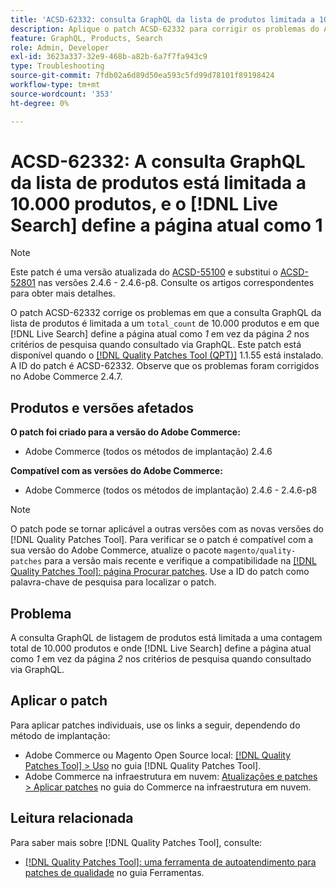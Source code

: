```yaml
---
title: 'ACSD-62332: consulta GraphQL da lista de produtos limitada a 10.000 produtos e  [!DNL Live Search] define a página atual como 1'
description: Aplique o patch ACSD-62332 para corrigir os problemas do Adobe Commerce em que a consulta do GraphQL da lista de produtos é limitada a uma contagem total de 10.000 produtos e em que [!DNL Live Search] define a página atual como *1* em vez da página *2* nos critérios de pesquisa quando consultado por meio do GraphQL.
feature: GraphQL, Products, Search
role: Admin, Developer
exl-id: 3623a337-32e9-468b-a82b-6a7f7fa943c9
type: Troubleshooting
source-git-commit: 7fdb02a6d89d50ea593c5fd99d78101f89198424
workflow-type: tm+mt
source-wordcount: '353'
ht-degree: 0%

---
```


# ACSD-62332: A consulta GraphQL da lista de produtos está limitada a 10.000 produtos, e o [!DNL Live Search] define a página atual como 1

>[!NOTE]
>
>Este patch é uma versão atualizada do [ACSD-55100](/help/tools/quality-patches-tool/patches-available-in-qpt/v1-1-46/acsd-55100-graphql-does-not-return-products-beyond-10k-in-the-search-results.md) e substitui o [ACSD-52801](/help/tools/quality-patches-tool/patches-available-in-qpt/v1-1-40/acsd-52801-graphql-product-filter-query-not-showing-partial-match-results.md) nas versões 2.4.6 - 2.4.6-p8. Consulte os artigos correspondentes para obter mais detalhes.

O patch ACSD-62332 corrige os problemas em que a consulta GraphQL da lista de produtos é limitada a um `total_count` de 10.000 produtos e em que [!DNL Live Search] define a página atual como *1* em vez da página *2* nos critérios de pesquisa quando consultado via GraphQL. Este patch está disponível quando o [[!DNL Quality Patches Tool (QPT)]](/help/tools/quality-patches-tool/quality-patches-tool-to-self-serve-quality-patches.md) 1.1.55 está instalado. A ID do patch é ACSD-62332. Observe que os problemas foram corrigidos no Adobe Commerce 2.4.7.

## Produtos e versões afetados

**O patch foi criado para a versão do Adobe Commerce:**

* Adobe Commerce (todos os métodos de implantação) 2.4.6

**Compatível com as versões do Adobe Commerce:**

* Adobe Commerce (todos os métodos de implantação) 2.4.6 - 2.4.6-p8

>[!NOTE]
>
>O patch pode se tornar aplicável a outras versões com as novas versões do [!DNL Quality Patches Tool]. Para verificar se o patch é compatível com a sua versão do Adobe Commerce, atualize o pacote `magento/quality-patches` para a versão mais recente e verifique a compatibilidade na [[!DNL Quality Patches Tool]: página Procurar patches](https://experienceleague.adobe.com/tools/commerce-quality-patches/index.html?lang=pt-BR). Use a ID do patch como palavra-chave de pesquisa para localizar o patch.

## Problema

A consulta GraphQL de listagem de produtos está limitada a uma contagem total de 10.000 produtos e onde [!DNL Live Search] define a página atual como *1* em vez da página *2* nos critérios de pesquisa quando consultado via GraphQL.

## Aplicar o patch

Para aplicar patches individuais, use os links a seguir, dependendo do método de implantação:

* Adobe Commerce ou Magento Open Source local: [[!DNL Quality Patches Tool] > Uso](/help/tools/quality-patches-tool/usage.md) no guia [!DNL Quality Patches Tool].
* Adobe Commerce na infraestrutura em nuvem: [Atualizações e patches > Aplicar patches](https://experienceleague.adobe.com/docs/commerce-cloud-service/user-guide/develop/upgrade/apply-patches.html?lang=pt-BR) no guia do Commerce na infraestrutura em nuvem.


## Leitura relacionada

Para saber mais sobre [!DNL Quality Patches Tool], consulte:

* [[!DNL Quality Patches Tool]: uma ferramenta de autoatendimento para patches de qualidade](/help/tools/quality-patches-tool/quality-patches-tool-to-self-serve-quality-patches.md) no guia Ferramentas.
